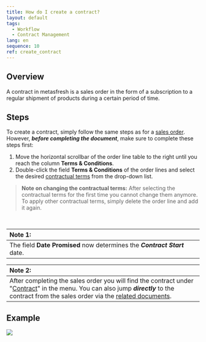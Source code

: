 ```yaml
---
title: How do I create a contract?
layout: default
tags:
  - Workflow
  - Contract Management
lang: en
sequence: 10
ref: create_contract
---
```


## Overview
A contract in metasfresh is a sales order in the form of a subscription to a regular shipment of products during a certain period of time.

## Steps
To create a contract, simply follow the same steps as for a [sales order](SalesOrder_recording). However, ***before completing the document***, make sure to complete these steps first:

1. Move the horizontal scrollbar of the order line table to the right until you reach the column **Terms & Conditions**.
1. Double-click the field **Terms & Conditions** of the order lines and select the desired [contractual terms](Define_contractual_terms) from the drop-down list.
 >**Note on changing the contractual terms:** After selecting the contractual terms for the first time you cannot change them anymore. To apply other contractual terms, simply delete the order line and add it again.

<br>

| **Note 1:** |
| :--- |
| The field **Date Promised** now determines the ***Contract Start*** date. |

| **Note 2:** |
| :--- |
| After completing the sales order you will find the contract under "[Contract](Menu)" in the menu. You can also jump ***directly*** to the contract from the sales order via the [related documents](JumptoviaSidebar). |

## Example
![](assets/Create_contract.gif)
